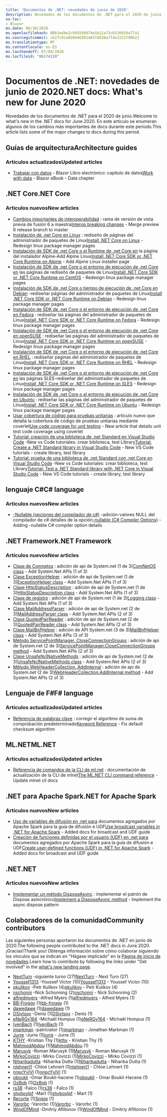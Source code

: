 ```yaml
---
title: 'Documentos de .NET: novedades de junio de 2020'
description: Novedades de los documentos de .NET para el 2020 de junio.
no-loc:
- Blazor
ms.date: 06/30/2020
ms.openlocfilehash: 88b1ed4e2c945599974e1b11a73c6316019a77a1
ms.sourcegitcommit: cb27c01a8b0b4630148374638aff4e2221f90b22
ms.translationtype: MT
ms.contentlocale: es-ES
ms.lasthandoff: 07/09/2020
ms.locfileid: "86174210"
---
```

# <a name="net-docs-whats-new-for-june-2020"></a><span data-ttu-id="3d0fa-103">Documentos de .NET: novedades de junio de 2020</span><span class="sxs-lookup"><span data-stu-id="3d0fa-103">.NET docs: What's new for June 2020</span></span>

<span data-ttu-id="3d0fa-104">Novedades de los documentos de .NET para el 2020 de junio.</span><span class="sxs-lookup"><span data-stu-id="3d0fa-104">Welcome to what's new in the .NET docs for June 2020.</span></span> <span data-ttu-id="3d0fa-105">En este artículo se enumeran algunos de los cambios más importantes de docs durante este período.</span><span class="sxs-lookup"><span data-stu-id="3d0fa-105">This article lists some of the major changes to docs during this period.</span></span>

## <a name="architecture-guides"></a><span data-ttu-id="3d0fa-106">Guías de arquitectura</span><span class="sxs-lookup"><span data-stu-id="3d0fa-106">Architecture guides</span></span>

### <a name="updated-articles"></a><span data-ttu-id="3d0fa-107">Artículos actualizados</span><span class="sxs-lookup"><span data-stu-id="3d0fa-107">Updated articles</span></span>

- <span data-ttu-id="3d0fa-108">[Trabajar con datos](/dotnet/architecture/blazor-for-web-forms-developers/data)  -  Blazor Libro electrónico: capítulo de datos</span><span class="sxs-lookup"><span data-stu-id="3d0fa-108">[Work with data](/dotnet/architecture/blazor-for-web-forms-developers/data) - Blazor eBook - Data chapter</span></span>

## <a name="net-core"></a><span data-ttu-id="3d0fa-109">.NET Core</span><span class="sxs-lookup"><span data-stu-id="3d0fa-109">.NET Core</span></span>

### <a name="new-articles"></a><span data-ttu-id="3d0fa-110">Artículos nuevos</span><span class="sxs-lookup"><span data-stu-id="3d0fa-110">New articles</span></span>

- <span data-ttu-id="3d0fa-111">[Cambios importantes de interoperabilidad](/dotnet/core/compatibility/interop) : rama de versión de vista previa de fusión 6 a maestra</span><span class="sxs-lookup"><span data-stu-id="3d0fa-111">[Interop breaking changes](/dotnet/core/compatibility/interop) - Merge preview 6 release branch to master</span></span>
- <span data-ttu-id="3d0fa-112">[Instalación de .net Core en Linux](/dotnet/core/install/linux) : rediseño de páginas del administrador de paquetes de Linux</span><span class="sxs-lookup"><span data-stu-id="3d0fa-112">[Install .NET Core on Linux](/dotnet/core/install/linux) - Redesign linux package manager pages</span></span>
- <span data-ttu-id="3d0fa-113">[Instalación de SDK de .net Core o el Runtime de .net Core en](/dotnet/core/install/linux-alpine) la página del instalador Alpine-Add Alpine Linux</span><span class="sxs-lookup"><span data-stu-id="3d0fa-113">[Install .NET Core SDK or .NET Core Runtime on Alpine](/dotnet/core/install/linux-alpine) - Add Alpine Linux installer page</span></span>
- <span data-ttu-id="3d0fa-114">[Instalación de SDK de .net Core o el entorno de ejecución de .net Core en](/dotnet/core/install/linux-centos) las páginas de rediseño de paquetes de Linux</span><span class="sxs-lookup"><span data-stu-id="3d0fa-114">[Install .NET Core SDK or .NET Core Runtime on CentOS](/dotnet/core/install/linux-centos) - Redesign linux package manager pages</span></span>
- <span data-ttu-id="3d0fa-115">[Instalación de SDK de .net Core o tiempo de ejecución de .net Core en Debian](/dotnet/core/install/linux-debian) -rediseñar páginas del administrador de paquetes de Linux</span><span class="sxs-lookup"><span data-stu-id="3d0fa-115">[Install .NET Core SDK or .NET Core Runtime on Debian](/dotnet/core/install/linux-debian) - Redesign linux package manager pages</span></span>
- <span data-ttu-id="3d0fa-116">[Instalación de SDK de .net Core o el entorno de ejecución de .net Core en Fedora](/dotnet/core/install/linux-fedora) : rediseñar las páginas del administrador de paquetes de Linux</span><span class="sxs-lookup"><span data-stu-id="3d0fa-116">[Install .NET Core SDK or .NET Core Runtime on Fedora](/dotnet/core/install/linux-fedora) - Redesign linux package manager pages</span></span>
- <span data-ttu-id="3d0fa-117">[Instalación de SDK de .net Core o el entorno de ejecución de .net Core en openSUSE](/dotnet/core/install/linux-opensuse) : rediseñar las páginas del administrador de paquetes de Linux</span><span class="sxs-lookup"><span data-stu-id="3d0fa-117">[Install .NET Core SDK or .NET Core Runtime on openSUSE](/dotnet/core/install/linux-opensuse) - Redesign linux package manager pages</span></span>
- <span data-ttu-id="3d0fa-118">[Instalación de SDK de .net Core o el entorno de ejecución de .net Core en RHEL](/dotnet/core/install/linux-rhel) : rediseñar páginas del administrador de paquetes de Linux</span><span class="sxs-lookup"><span data-stu-id="3d0fa-118">[Install .NET Core SDK or .NET Core Runtime on RHEL](/dotnet/core/install/linux-rhel) - Redesign linux package manager pages</span></span>
- <span data-ttu-id="3d0fa-119">[Instalación de SDK de .net Core o el entorno de ejecución de .net Core en](/dotnet/core/install/linux-sles) las páginas SLES-rediseñar del administrador de paquetes de Linux</span><span class="sxs-lookup"><span data-stu-id="3d0fa-119">[Install .NET Core SDK or .NET Core Runtime on SLES](/dotnet/core/install/linux-sles) - Redesign linux package manager pages</span></span>
- <span data-ttu-id="3d0fa-120">[Instalación de SDK de .net Core o el entorno de ejecución de .net Core en Ubuntu](/dotnet/core/install/linux-ubuntu) : rediseñar las páginas del administrador de paquetes de Linux</span><span class="sxs-lookup"><span data-stu-id="3d0fa-120">[Install .NET Core SDK or .NET Core Runtime on Ubuntu](/dotnet/core/install/linux-ubuntu) - Redesign linux package manager pages</span></span>
- <span data-ttu-id="3d0fa-121">[Usar cobertura de código para pruebas unitarias](/dotnet/core/testing/unit-testing-code-coverage) : artículo nuevo que detalla la cobertura de código de pruebas unitarias mediante coverlet</span><span class="sxs-lookup"><span data-stu-id="3d0fa-121">[Use code coverage for unit testing](/dotnet/core/testing/unit-testing-code-coverage) - New article that details unit test code coverage using coverlet</span></span>
- <span data-ttu-id="3d0fa-122">[Tutorial: creación de una biblioteca de .net Standard en Visual Studio Code](/dotnet/core/tutorials/library-with-visual-studio-code) -New vs Code tutoriales: crear biblioteca, test Library</span><span class="sxs-lookup"><span data-stu-id="3d0fa-122">[Tutorial: Create a .NET Standard library in Visual Studio Code](/dotnet/core/tutorials/library-with-visual-studio-code) - New VS Code tutorials - create library, test library</span></span>
- <span data-ttu-id="3d0fa-123">[Tutorial: prueba de una biblioteca de .net Standard con .net Core en Visual Studio Code](/dotnet/core/tutorials/testing-library-with-visual-studio-code) -New vs Code tutoriales: crear biblioteca, test Library</span><span class="sxs-lookup"><span data-stu-id="3d0fa-123">[Tutorial: Test a .NET Standard library with .NET Core in Visual Studio Code](/dotnet/core/tutorials/testing-library-with-visual-studio-code) - New VS Code tutorials - create library, test library</span></span>

## <a name="c-language"></a><span data-ttu-id="3d0fa-124">lenguaje C#</span><span class="sxs-lookup"><span data-stu-id="3d0fa-124">C# language</span></span>

### <a name="new-articles"></a><span data-ttu-id="3d0fa-125">Artículos nuevos</span><span class="sxs-lookup"><span data-stu-id="3d0fa-125">New articles</span></span>

- <span data-ttu-id="3d0fa-126">[-Nullable (opciones del compilador de c#)](/dotnet/csharp/language-reference/compiler-options/nullable-compiler-option) -adición-valores NULL del compilador de c# detalles de la opción</span><span class="sxs-lookup"><span data-stu-id="3d0fa-126">[-nullable (C# Compiler Options)](/dotnet/csharp/language-reference/compiler-options/nullable-compiler-option) - Adding -nullable C# compiler option details</span></span>

## <a name="net-framework"></a><span data-ttu-id="3d0fa-127">.NET Framework</span><span class="sxs-lookup"><span data-stu-id="3d0fa-127">.NET Framework</span></span>

### <a name="new-articles"></a><span data-ttu-id="3d0fa-128">Artículos nuevos</span><span class="sxs-lookup"><span data-stu-id="3d0fa-128">New articles</span></span>

- <span data-ttu-id="3d0fa-129">[Clase de Comnetos](/dotnet/framework/additional-apis/system.net.comnetos) : adición de api de System.net (1 de 3)</span><span class="sxs-lookup"><span data-stu-id="3d0fa-129">[ComNetOS class](/dotnet/framework/additional-apis/system.net.comnetos) - Add System.Net APIs (1 of 3)</span></span>
- <span data-ttu-id="3d0fa-130">[Clase ExceptionHelper](/dotnet/framework/additional-apis/system.net.exceptionhelper) : adición de api de System.net (1 de 3)</span><span class="sxs-lookup"><span data-stu-id="3d0fa-130">[ExceptionHelper class](/dotnet/framework/additional-apis/system.net.exceptionhelper) - Add System.Net APIs (1 of 3)</span></span>
- <span data-ttu-id="3d0fa-131">[Clase HttpStatusDescription](/dotnet/framework/additional-apis/system.net.httpstatusdescription) : adición de api de System.net (1 de 3)</span><span class="sxs-lookup"><span data-stu-id="3d0fa-131">[HttpStatusDescription class](/dotnet/framework/additional-apis/system.net.httpstatusdescription) - Add System.Net APIs (1 of 3)</span></span>
- <span data-ttu-id="3d0fa-132">[Clase de registro](/dotnet/framework/additional-apis/system.net.logging) : adición de api de System.net (1 de 3)</span><span class="sxs-lookup"><span data-stu-id="3d0fa-132">[Logging class](/dotnet/framework/additional-apis/system.net.logging) - Add System.Net APIs (1 of 3)</span></span>
- <span data-ttu-id="3d0fa-133">[Clase MailAddressParser](/dotnet/framework/additional-apis/system.net.mail.mailaddressparser) : adición de api de System.net (2 de 3)</span><span class="sxs-lookup"><span data-stu-id="3d0fa-133">[MailAddressParser class](/dotnet/framework/additional-apis/system.net.mail.mailaddressparser) - Add System.Net APIs (2 of 3)</span></span>
- <span data-ttu-id="3d0fa-134">[Clase QuotedPairReader](/dotnet/framework/additional-apis/system.net.mail.quotedpairreader) : adición de api de System.net (2 de 3)</span><span class="sxs-lookup"><span data-stu-id="3d0fa-134">[QuotedPairReader class](/dotnet/framework/additional-apis/system.net.mail.quotedpairreader) - Add System.Net APIs (2 of 3)</span></span>
- <span data-ttu-id="3d0fa-135">[Clase MailBnfHelper](/dotnet/framework/additional-apis/system.net.mime.mailbnfhelper) : adición de API System.net (3 de 3)</span><span class="sxs-lookup"><span data-stu-id="3d0fa-135">[MailBnfHelper class](/dotnet/framework/additional-apis/system.net.mime.mailbnfhelper) - Add System.Net APIs (3 of 3)</span></span>
- <span data-ttu-id="3d0fa-136">[Método ServicePointManager. CloseConnectionGroups](/dotnet/framework/additional-apis/system.net.servicepointmanager.closeconnectiongroups) : adición de api de System.net (2 de 3)</span><span class="sxs-lookup"><span data-stu-id="3d0fa-136">[ServicePointManager.CloseConnectionGroups method](/dotnet/framework/additional-apis/system.net.servicepointmanager.closeconnectiongroups) - Add System.Net APIs (2 of 3)</span></span>
- <span data-ttu-id="3d0fa-137">[Clase UnsafeNclNativeMethods](/dotnet/framework/additional-apis/system.net.unsafenclnativemethods) : adición de api de System.net (2 de 3)</span><span class="sxs-lookup"><span data-stu-id="3d0fa-137">[UnsafeNclNativeMethods class](/dotnet/framework/additional-apis/system.net.unsafenclnativemethods) - Add System.Net APIs (2 of 3)</span></span>
- <span data-ttu-id="3d0fa-138">[Método WebHeaderCollection. AddInternal](/dotnet/framework/additional-apis/system.net.webheadercollection.addinternal) : adición de api de System.net (2 de 3)</span><span class="sxs-lookup"><span data-stu-id="3d0fa-138">[WebHeaderCollection.AddInternal method](/dotnet/framework/additional-apis/system.net.webheadercollection.addinternal) - Add System.Net APIs (2 of 3)</span></span>

## <a name="f-language"></a><span data-ttu-id="3d0fa-139">Lenguaje de F#</span><span class="sxs-lookup"><span data-stu-id="3d0fa-139">F# language</span></span>

### <a name="updated-articles"></a><span data-ttu-id="3d0fa-140">Artículos actualizados</span><span class="sxs-lookup"><span data-stu-id="3d0fa-140">Updated articles</span></span>

- <span data-ttu-id="3d0fa-141">[Referencia de palabras clave](/dotnet/fsharp/language-reference/keyword-reference) : corregir el algoritmo de suma de comprobación predeterminado</span><span class="sxs-lookup"><span data-stu-id="3d0fa-141">[Keyword Reference](/dotnet/fsharp/language-reference/keyword-reference) - Fix default checksum algorithm</span></span>

## <a name="mlnet"></a><span data-ttu-id="3d0fa-142">ML.NET</span><span class="sxs-lookup"><span data-stu-id="3d0fa-142">ML.NET</span></span>

### <a name="updated-articles"></a><span data-ttu-id="3d0fa-143">Artículos actualizados</span><span class="sxs-lookup"><span data-stu-id="3d0fa-143">Updated articles</span></span>

- <span data-ttu-id="3d0fa-144">[Referencia de comandos de la CLI de ml.net](/dotnet/machine-learning/reference/ml-net-cli-reference) : documentación de actualización de la CLI de mlnet</span><span class="sxs-lookup"><span data-stu-id="3d0fa-144">[The ML.NET CLI command reference](/dotnet/machine-learning/reference/ml-net-cli-reference) - Update mlnet cli docs</span></span>

## <a name="net-for-apache-spark"></a><span data-ttu-id="3d0fa-145">.NET para Apache Spark</span><span class="sxs-lookup"><span data-stu-id="3d0fa-145">.NET for Apache Spark</span></span>

### <a name="new-articles"></a><span data-ttu-id="3d0fa-146">Artículos nuevos</span><span class="sxs-lookup"><span data-stu-id="3d0fa-146">New articles</span></span>

- <span data-ttu-id="3d0fa-147">[Uso de variables de difusión en .net para](/dotnet/spark/how-to-guides/broadcast-guide) documentos agregados por Apache Spark para la guía de difusión e UDF</span><span class="sxs-lookup"><span data-stu-id="3d0fa-147">[Use broadcast variables in .NET for Apache Spark](/dotnet/spark/how-to-guides/broadcast-guide) - Added docs for broadcast and UDF guide</span></span>
- <span data-ttu-id="3d0fa-148">[Creación de funciones definidas por el usuario (UDF) en .net para](/dotnet/spark/how-to-guides/udf-guide) documentos agregados por Apache Spark para la guía de difusión e UDF</span><span class="sxs-lookup"><span data-stu-id="3d0fa-148">[Create user-defined functions (UDF) in .NET for Apache Spark](/dotnet/spark/how-to-guides/udf-guide) - Added docs for broadcast and UDF guide</span></span>

## <a name="net"></a><span data-ttu-id="3d0fa-149">.NET</span><span class="sxs-lookup"><span data-stu-id="3d0fa-149">.NET</span></span>

### <a name="new-articles"></a><span data-ttu-id="3d0fa-150">Artículos nuevos</span><span class="sxs-lookup"><span data-stu-id="3d0fa-150">New articles</span></span>

- <span data-ttu-id="3d0fa-151">[Implementar un método DisposeAsync](/dotnet/standard/garbage-collection/implementing-disposeasync) : implementar el patrón de Dispose asincrónico</span><span class="sxs-lookup"><span data-stu-id="3d0fa-151">[Implement a DisposeAsync method](/dotnet/standard/garbage-collection/implementing-disposeasync) - Implement the async dispose pattern</span></span>

## <a name="community-contributors"></a><span data-ttu-id="3d0fa-152">Colaboradores de la comunidad</span><span class="sxs-lookup"><span data-stu-id="3d0fa-152">Community contributors</span></span>

<span data-ttu-id="3d0fa-153">Las siguientes personas aportaron los documentos de .NET en junio de 2020.</span><span class="sxs-lookup"><span data-stu-id="3d0fa-153">The following people contributed to the .NET docs in June 2020.</span></span> <span data-ttu-id="3d0fa-154">¡Gracias!</span><span class="sxs-lookup"><span data-stu-id="3d0fa-154">Thank you!</span></span> <span data-ttu-id="3d0fa-155">Obtenga información sobre cómo colaborar siguiendo los vínculos que se indican en "Hágase implicado" en la [Página de inicio de novedades](index.yml).</span><span class="sxs-lookup"><span data-stu-id="3d0fa-155">Learn how to contribute by following the links under "Get involved" in the [what's new landing page](index.yml).</span></span>

- <span data-ttu-id="3d0fa-156">[NextTurn](https://github.com/NextTurn) -siguiente turno (27)</span><span class="sxs-lookup"><span data-stu-id="3d0fa-156">[NextTurn](https://github.com/NextTurn) - Next Turn (27)</span></span>
- <span data-ttu-id="3d0fa-157">[Youssef1313](https://github.com/Youssef1313) -Youssef Victor (10)</span><span class="sxs-lookup"><span data-stu-id="3d0fa-157">[Youssef1313](https://github.com/Youssef1313) - Youssef Victor (10)</span></span>
- <span data-ttu-id="3d0fa-158">[pkulikov](https://github.com/pkulikov) -Petr Kulikov (4)</span><span class="sxs-lookup"><span data-stu-id="3d0fa-158">[pkulikov](https://github.com/pkulikov) - Petr Kulikov (4)</span></span>
- <span data-ttu-id="3d0fa-159">[nschonni](https://github.com/nschonni) -Nick Schonning (2)</span><span class="sxs-lookup"><span data-stu-id="3d0fa-159">[nschonni](https://github.com/nschonni) - Nick Schonning (2)</span></span>
- <span data-ttu-id="3d0fa-160">[alfredmyers](https://github.com/alfredmyers) -Alfred Myers (1)</span><span class="sxs-lookup"><span data-stu-id="3d0fa-160">[alfredmyers](https://github.com/alfredmyers) - Alfred Myers (1)</span></span>
- <span data-ttu-id="3d0fa-161">[BB-Froggy](https://github.com/bb-froggy) (1)</span><span class="sxs-lookup"><span data-stu-id="3d0fa-161">[bb-froggy](https://github.com/bb-froggy) (1)</span></span>
- <span data-ttu-id="3d0fa-162">[dawedawe](https://github.com/dawedawe) (1)</span><span class="sxs-lookup"><span data-stu-id="3d0fa-162">[dawedawe](https://github.com/dawedawe) (1)</span></span>
- <span data-ttu-id="3d0fa-163">[DSivtsov](https://github.com/DSivtsov) -Denis (1)</span><span class="sxs-lookup"><span data-stu-id="3d0fa-163">[DSivtsov](https://github.com/DSivtsov) - Denis (1)</span></span>
- <span data-ttu-id="3d0fa-164">[eNeRGy164](https://github.com/eNeRGy164) -Michaël Hompus (1)</span><span class="sxs-lookup"><span data-stu-id="3d0fa-164">[eNeRGy164](https://github.com/eNeRGy164) - Michaël Hompus (1)</span></span>
- <span data-ttu-id="3d0fa-165">[IvenBach](https://github.com/IvenBach) (1)</span><span class="sxs-lookup"><span data-stu-id="3d0fa-165">[IvenBach](https://github.com/IvenBach) (1)</span></span>
- <span data-ttu-id="3d0fa-166">[jmarkman](https://github.com/jmarkman) -patriciator (1)</span><span class="sxs-lookup"><span data-stu-id="3d0fa-166">[jmarkman](https://github.com/jmarkman) - Jonathan Markman (1)</span></span>
- <span data-ttu-id="3d0fa-167">[Jurre](https://github.com/jurre) -Jurre (1)</span><span class="sxs-lookup"><span data-stu-id="3d0fa-167">[jurre](https://github.com/jurre) - Jurre (1)</span></span>
- <span data-ttu-id="3d0fa-168">[KTHY](https://github.com/kthy) -Kristian Thy (1)</span><span class="sxs-lookup"><span data-stu-id="3d0fa-168">[kthy](https://github.com/kthy) - Kristian Thy (1)</span></span>
- <span data-ttu-id="3d0fa-169">[MahmodAbdou](https://github.com/MahmodAbdou) (1)</span><span class="sxs-lookup"><span data-stu-id="3d0fa-169">[MahmodAbdou](https://github.com/MahmodAbdou) (1)</span></span>
- <span data-ttu-id="3d0fa-170">[Marusyk](https://github.com/Marusyk) -Roman Marusyk (1)</span><span class="sxs-lookup"><span data-stu-id="3d0fa-170">[Marusyk](https://github.com/Marusyk) - Roman Marusyk (1)</span></span>
- <span data-ttu-id="3d0fa-171">[MirkoCovizzi](https://github.com/MirkoCovizzi) -Mirko Covizzi (1)</span><span class="sxs-lookup"><span data-stu-id="3d0fa-171">[MirkoCovizzi](https://github.com/MirkoCovizzi) - Mirko Covizzi (1)</span></span>
- <span data-ttu-id="3d0fa-172">[Niharikadutta](https://github.com/Niharikadutta) -Niharika Dutta (1)</span><span class="sxs-lookup"><span data-stu-id="3d0fa-172">[Niharikadutta](https://github.com/Niharikadutta) - Niharika Dutta (1)</span></span>
- <span data-ttu-id="3d0fa-173">[nlehnert1](https://github.com/nlehnert1) -Chloe Lehnert (1)</span><span class="sxs-lookup"><span data-stu-id="3d0fa-173">[nlehnert1](https://github.com/nlehnert1) - Chloe Lehnert (1)</span></span>
- <span data-ttu-id="3d0fa-174">[nnpcYvIVl](https://github.com/nnpcYvIVl) (1)</span><span class="sxs-lookup"><span data-stu-id="3d0fa-174">[nnpcYvIVl](https://github.com/nnpcYvIVl) (1)</span></span>
- <span data-ttu-id="3d0fa-175">[oboukli](https://github.com/oboukli) -Omar Boukli-hacene (1)</span><span class="sxs-lookup"><span data-stu-id="3d0fa-175">[oboukli](https://github.com/oboukli) - Omar Boukli-Hacene (1)</span></span>
- <span data-ttu-id="3d0fa-176">[OzBob](https://github.com/OzBob) (1)</span><span class="sxs-lookup"><span data-stu-id="3d0fa-176">[OzBob](https://github.com/OzBob) (1)</span></span>
- <span data-ttu-id="3d0fa-177">[rs38](https://github.com/rs38) -Falco (1)</span><span class="sxs-lookup"><span data-stu-id="3d0fa-177">[rs38](https://github.com/rs38) - Falco (1)</span></span>
- <span data-ttu-id="3d0fa-178">[shyboylpf](https://github.com/shyboylpf) -Mart (1)</span><span class="sxs-lookup"><span data-stu-id="3d0fa-178">[shyboylpf](https://github.com/shyboylpf) - Mart (1)</span></span>
- <span data-ttu-id="3d0fa-179">[Recorte](https://github.com/Snipie) (1)</span><span class="sxs-lookup"><span data-stu-id="3d0fa-179">[Snipie](https://github.com/Snipie) (1)</span></span>
- <span data-ttu-id="3d0fa-180">[Varorbc](https://github.com/Varorbc) -Varorbc (1)</span><span class="sxs-lookup"><span data-stu-id="3d0fa-180">[Varorbc](https://github.com/Varorbc) - Varorbc (1)</span></span>
- <span data-ttu-id="3d0fa-181">[WindOfMind](https://github.com/WindOfMind) -Dmitriy Aflitonov (1)</span><span class="sxs-lookup"><span data-stu-id="3d0fa-181">[WindOfMind](https://github.com/WindOfMind) - Dmitriy Aflitonov (1)</span></span>
